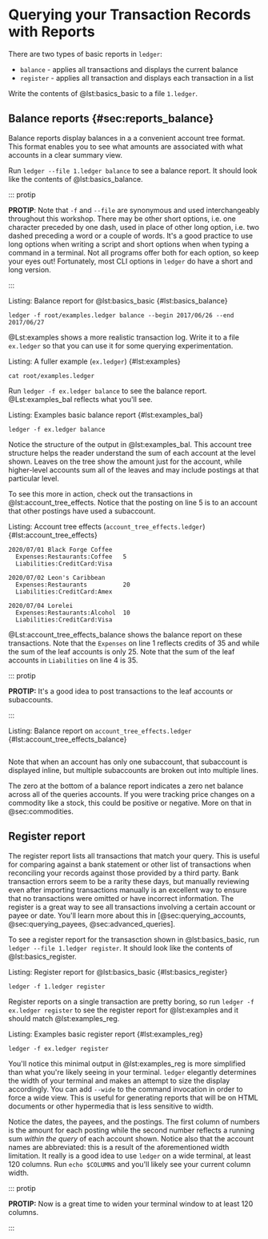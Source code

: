 # Querying your Transaction Records with Reports

There are two types of basic reports in `ledger`:

* `balance` - applies all transactions and displays the current balance
* `register` - applies all transaction and displays each transaction in a list

Write the contents of @lst:basics_basic to a file `1.ledger`.

## Balance reports {#sec:reports_balance}

Balance reports display balances in a a convenient account tree format.
This format enables you to see what amounts are associated with what accounts
in a clear summary view.

Run `ledger --file 1.ledger balance` to see a balance report.
It should look like the contents of @lst:basics_balance.

::: protip

**PROTIP**: Note that `-f` and `--file` are synonymous and used interchangeably throughout
this workshop.
There may be other short options, i.e. one character preceded by one dash, used in place of
other long option, i.e. two dashed preceding a word or a couple of words.
It's a good practice to use long options when writing a script and short
options when when typing a command in a terminal.
Not all programs offer both for each option, so keep your eyes out!
Fortunately, most CLI options in `ledger` do have a short and long version.

:::

Listing: Balance report for @lst:basics_basic {#lst:basics_balance}

```{pipe="sh"}
ledger -f root/examples.ledger balance --begin 2017/06/26 --end 2017/06/27
```

@Lst:examples shows a more realistic transaction log. Write it to a file
`ex.ledger` so that you can use it for some querying experimentation.

Listing: A fuller example (`ex.ledger`) {#lst:examples}

```{pipe="sh | ledger -f - print | tee ex.ledger"}
cat root/examples.ledger
```

Run `ledger -f ex.ledger balance` to see the balance report.
@Lst:examples_bal reflects what you'll see.

Listing: Examples basic balance report {#lst:examples_bal}
```{pipe="sh" }
ledger -f ex.ledger balance
```

Notice the structure of the output in @lst:examples_bal.
This account tree structure helps the reader understand the sum of each account
at the level shown. Leaves on the tree show the amount just for the account,
while higher-level accounts sum all of the leaves and may include postings at
that particular level.

To see this more in action, check out the transactions in
@lst:account_tree_effects. Notice that the posting on line 5 is to an account
that other postings have used a subaccount.

Listing: Account tree effects (`account_tree_effects.ledger`) {#lst:account_tree_effects}
```{.ledger pipe="tee account_tree_effects.ledger" .numberLines}
2020/07/01 Black Forge Coffee
  Expenses:Restaurants:Coffee   5
  Liabilities:CreditCard:Visa

2020/07/02 Leon's Caribbean
  Expenses:Restaurants          20
  Liabilities:CreditCard:Amex

2020/07/04 Lorelei
  Expenses:Restaurants:Alcohol  10
  Liabilities:CreditCard:Visa
```

@Lst:account_tree_effects_balance shows the balance report on these transactions.
Note that the `Expenses` on line 1 reflects credits of 35 and while the sum of the leaf
accounts is only 25. Note that the sum of the leaf accounts in `Liabilities` on
line 4 is 35.

::: protip

**PROTIP:** It's a good idea to post transactions to the leaf accounts or subaccounts.

:::

Listing: Balance report on `account_tree_effects.ledger` {#lst:account_tree_effects_balance}
```{pipe="ledger -f account_tree_effects.ledger bal" .numberLines}
```

Note that when an account has only one subaccount, that subaccount is displayed
inline, but multiple subaccounts are broken out into multiple lines.

The zero at the bottom of a balance report indicates a zero net balance across all of the queries accounts.
If you were tracking price changes on a commodity like a stock, this could be positive or negative.
More on that in @sec:commodities.

## Register report

The register report lists all transactions that match your query.
This is useful for comparing against a bank statement or other list of
transactions when reconciling your records against those provided by a third party.
Bank transaction errors seem to be a rarity these days, but manually reviewing
even after importing transactions manually is an excellent way to ensure that
no transactions were omitted or have incorrect information.
The register is a great way to see all transactions involving a certain account
or payee or date. You'll learn more about this in [@sec:querying_accounts,
@sec:querying_payees, @sec:advanced_queries].

To see a register report for the transasction shown in @lst:basics_basic,
run `ledger --file 1.ledger register`.
It should look like the contents of @lst:basics_register.

Listing: Register report for @lst:basics_basic {#lst:basics_register}

```{pipe="sh"}
ledger -f 1.ledger register
```

Register reports on a single transaction are pretty boring, so
run `ledger -f ex.ledger register` to see the register report for @lst:examples
and it should match @lst:examples_reg.

Listing: Examples basic register report {#lst:examples_reg}
```{pipe="sh"}
ledger -f ex.ledger register
```

You'll notice this minimal output in @lst:examples_reg is more simplified than
what you're likely seeing in your terminal. `ledger` elegantly determines the
width of your terminal and makes an attempt to size the display accordingly.
You can add `--wide` to the command invocation in order to force a wide view.
This is useful for generating reports that will be on HTML documents or other
hypermedia that is less sensitive to width.

Notice the dates, the payees, and the postings. The first column of numbers is
the amount for each posting while the second number reflects a running sum
_within the query_ of each account shown. Notice also that the account names
are abbreviated: this is a result of the aforementioned width limitation.
It really is a good idea to use `ledger` on a wide terminal, at least 120
columns. Run `echo $COLUMNS` and you'll likely see your current column width.

::: protip

**PROTIP:** Now is a great time to widen your terminal window to at least 120 columns.

:::
